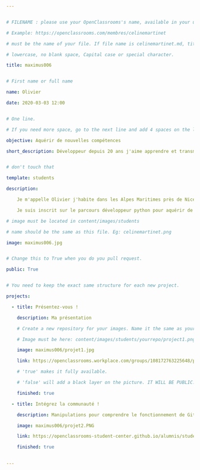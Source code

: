 ```yaml
---


# FILENAME : please use your OpenClassrooms's name, available in your url.

# Example: https://openclassrooms.com/membres/celinemartinet

# must be the name of your file. If file name is celinemartinet.md, title is celinemartinet.

# lowercase, no blank space, Capital case or special character.

title: maximus006


# First name or full name

name: Olivier

date: 2020-03-03 12:00


# One line.

# If you need more space, go to the next line and add 4 spaces on the left, as in 'description'.

objective: Aquérir de nouvelles compétences

short_description: Développeur depuis 20 ans j'aime apprendre et transmettre.


# don't touch that

template: students

description:

    Je m'appelle Olivier j'habite dans les Alpes Maritimes près de Nice.

    Je suis inscrit sur le parcours développeur python pour aquérir de nouvelles connaissances.    

# image must be located in content/images/students

# name should be the same as this file. Eg: celinemartinet.png

image: maximus006.jpg


# Change this to True when you do you pull request.

public: True


# You need to keep the exact same structure for each new project.

projects:

  - title: Présentez-vous !

    description: Ma présentation

    # Create a new repository for your images. Name it the same as your nickname and profile picture.

    # Image must be here: content/images/students/yourrepo/project1.png

    image: maximus006/projet1.jpg    

    link: https://openclassrooms.workplace.com/groups/108172763225648/permalink/505094793533441/

    # 'true' makes it fully available.

    # 'false' will add a black layer on the picture. IT WILL BE PUBLIC!

    finished: true

  - title: Intégrez la communauté !

    description: Manipulations pour comprendre le fonctionnement de Git associé à Github. 

    image: maximus006/projet2.PNG

    link: https://openclassrooms-student-center.github.io/alumnis/students/maximus006.html

    finished: true
  

---
```

